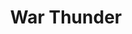 ---
title: War Thunder
excerpt: >-
  Displays a list of accounts in a specific category according to your
  parameters.
api:
  file: market.json
  operationId: Category.WarThunder
hidden: false
---
